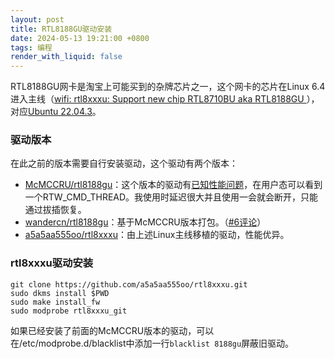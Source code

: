 ```yaml
---
layout: post
title: RTL8188GU驱动安装
date: 2024-05-13 19:21:00 +0800
tags: 编程
render_with_liquid: false
---
```


RTL8188GU网卡是淘宝上可能买到的杂牌芯片之一，这个网卡的芯片在Linux 6.4进入主线（[wifi: rtl8xxxu: Support new chip RTL8710BU aka RTL8188GU ](https://github.com/torvalds/linux/commit/70664495e3d24803ec47ccaccee9a822220558a0)），对应[Ubuntu 22.04.3](https://tuxcare.com/blog/ubuntu-22-04-kernel-updated-to-linux-kernel-6-5/)。

### 驱动版本

在此之前的版本需要自行安装驱动，这个驱动有两个版本：

- [McMCCRU/rtl8188gu](https://github.com/McMCCRU/rtl8188gu)：这个版本的驱动有[已知性能问题](https://github.com/McMCCRU/rtl8188gu/issues/62#issuecomment-1596812875)，在用户态可以看到一个RTW_CMD_THREAD。我使用时延迟很大并且使用一会就会断开，只能通过拔插恢复。
- [wandercn/rtl8188gu](https://github.com/wandercn/RTL8188GU)：基于McMCCRU版本打包。（[#6评论](https://github.com/McMCCRU/rtl8188gu/issues/6#issuecomment-1081512527)）
- [a5a5aa555oo/rtl8xxxu](https://github.com/a5a5aa555oo/rtl8xxxu)：由上述Linux主线移植的驱动，性能优异。

### rtl8xxxu驱动安装

```shell
git clone https://github.com/a5a5aa555oo/rtl8xxxu.git
sudo dkms install $PWD
sudo make install_fw
sudo modprobe rtl8xxxu_git
```
如果已经安装了前面的McMCCRU版本的驱动，可以在/etc/modprobe.d/blacklist中添加一行`blacklist 8188gu`屏蔽旧驱动。
